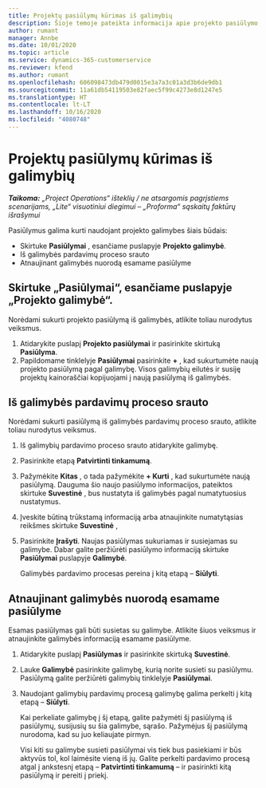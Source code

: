```yaml
---
title: Projektų pasiūlymų kūrimas iš galimybių
description: Šioje temoje pateikta informacija apie projekto pasiūlymo kūrimą iš galimybės.
author: rumant
manager: Annbe
ms.date: 10/01/2020
ms.topic: article
ms.service: dynamics-365-customerservice
ms.reviewer: kfend
ms.author: rumant
ms.openlocfilehash: 606098473db479d0015e3a7a3c01a3d3b6de9db1
ms.sourcegitcommit: 11a61db54119503e82faec5f99c4273e8d1247e5
ms.translationtype: HT
ms.contentlocale: lt-LT
ms.lasthandoff: 10/16/2020
ms.locfileid: "4080748"
---
```

# <a name="create-project-quotes-from-opportunities"></a>Projektų pasiūlymų kūrimas iš galimybių

_**Taikoma:** „Project Operations“ išteklių / ne atsargomis pagrįstiems scenarijams, „Lite“ visuotiniui diegimui – „Proforma“ sąskaitų faktūrų išrašymui_

Pasiūlymus galima kurti naudojant projekto galimybes šiais būdais:

- Skirtuke **Pasiūlymai** , esančiame puslapyje **Projekto galimybė**.
- Iš galimybės pardavimų proceso srauto
- Atnaujinant galimybės nuorodą esamame pasiūlyme

## <a name="from-the-quotes-tab-of-the-project-opportunity-page"></a>Skirtuke „Pasiūlymai“, esančiame puslapyje „Projekto galimybė“.

Norėdami sukurti projekto pasiūlymą iš galimybės, atlikite toliau nurodytus veiksmus.

1. Atidarykite puslapį **Projekto pasiūlymai** ir pasirinkite skirtuką **Pasiūlyma**. 
2. Papildomame tinklelyje **Pasiūlymai** pasirinkite **+** , kad sukurtumėte naują projekto pasiūlymą pagal galimybę. Visos galimybių eilutės ir susiję projektų kainoraščiai kopijuojami į naują pasiūlymą iš galimybės.

## <a name="from-the-opportunity-sales-process-flow"></a>Iš galimybės pardavimų proceso srauto

Norėdami sukurti pasiūlymą iš galimybės pardavimų proceso srauto, atlikite toliau nurodytus veiksmus.

1. Iš galimybių pardavimo proceso srauto atidarykite galimybę.
2. Pasirinkite etapą **Patvirtinti tinkamumą**. 
3. Pažymėkite **Kitas** , o tada pažymėkite **+ Kurti** , kad sukurtumėte naują pasiūlymą. Dauguma šio naujo pasiūlymo informacijos, pateiktos skirtuke **Suvestinė** , bus nustatyta iš galimybės pagal numatytuosius nustatymus. 
4. Įveskite būtiną trūkstamą informaciją arba atnaujinkite numatytąsias reikšmes skirtuke **Suvestinė** ,
5. Pasirinkite **Įrašyti**. Naujas pasiūlymas sukuriamas ir susiejamas su galimybe. Dabar galite peržiūrėti pasiūlymo informaciją skirtuke **Pasiūlymai** puslapyje **Galimybė**. 

   Galimybės pardavimo procesas pereina į kitą etapą – **Siūlyti**.


## <a name="by-updating-the-opportunity-reference-on-an-existing-quote"></a>Atnaujinant galimybės nuorodą esamame pasiūlyme

Esamas pasiūlymas gali būti susietas su galimybe. Atlikite šiuos veiksmus ir atnaujinkite galimybės informaciją esamame pasiūlyme.

1. Atidarykite puslapį **Pasiūlymas** ir pasirinkite skirtuką **Suvestinė**.
2. Lauke **Galimybė** pasirinkite galimybę, kurią norite susieti su pasiūlymu. Pasiūlymą galite peržiūrėti galimybių tinklelyje **Pasiūlymai**. 
3. Naudojant galimybių pardavimų procesą galimybę galima perkelti į kitą etapą – **Siūlyti**. 

   Kai perkeliate galimybę į šį etapą, galite pažymėti šį pasiūlymą iš pasiūlymų, susijusių su šia galimybe, sąrašo. Pažymėjus šį pasiūlymą nurodoma, kad su juo keliaujate pirmyn.

   Visi kiti su galimybe susieti pasiūlymai vis tiek bus pasiekiami ir būs aktyvūs tol, kol laimėsite vieną iš jų. Galite perkelti pardavimo procesą atgal į ankstesnį etapą – **Patvirtinti tinkamumą** – ir pasirinkti kitą pasiūlymą ir pereiti į priekį.
